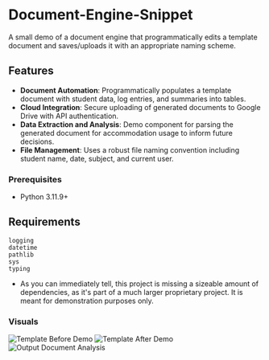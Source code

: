 # Document-Engine-Snippet
A small demo of a document engine that programmatically edits a template document and saves/uploads it with an appropriate naming scheme.

## Features  
- **Document Automation**: Programmatically populates a template document with student data, log entries, and summaries into tables.
- **Cloud Integration**: Secure uploading of generated documents to Google Drive with API authentication.
- **Data Extraction and Analysis**: Demo component for parsing the generated document for accommodation usage to inform future decisions.
- **File Management**: Uses a robust file naming convention including student name, date, subject, and current user.

### Prerequisites  
- Python 3.11.9+ 

## Requirements  

```
logging
datetime
pathlib
sys
typing
```
- As you can immediately tell, this project is missing a sizeable amount of dependencies, as it's part of a much larger proprietary project. It is meant for demonstration purposes only.

### Visuals
![Template Before Demo](https://imgur.com/a/RXw9wWi)
![Template After Demo](https://imgur.com/a/ez-iep-template-after-Mlp6fnS)
![Output Document Analysis](https://imgur.com/a/nsxeQQV)
